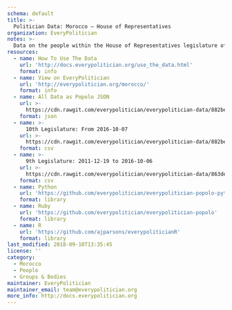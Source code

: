 ```yaml
---
schema: default
title: >-
  Politician Data: Morocco — House of Representatives
organization: EveryPolitician
notes: >-
  Data on the people within the House of Representatives legislature of Morocco.
resources:
  - name: How To Use The Data
    url: 'http://docs.everypolitician.org/use_the_data.html'
    format: info
  - name: View on EveryPolitician
    url: 'http://everypolitician.org/morocco/'
    format: info
  - name: All Data as Popolo JSON
    url: >-
      https://cdn.rawgit.com/everypolitician/everypolitician-data/882be1af632aa699af09cc66355e4101b2e702a8/data/Morocco/House/ep-popolo-v1.0.json
    format: json
  - name: >-
      10th Legislature: From 2016-10-07
    url: >-
      https://cdn.rawgit.com/everypolitician/everypolitician-data/882be1af632aa699af09cc66355e4101b2e702a8/data/Morocco/House/term-10.csv
    format: csv
  - name: >-
      9th Legislature: 2011-12-19 to 2016-10-06
    url: >-
      https://cdn.rawgit.com/everypolitician/everypolitician-data/863de878eb9946e0fe8955cc52e9b4c058f0a8c2/data/Morocco/House/term-9.csv
    format: csv
  - name: Python
    url: 'https://github.com/everypolitician/everypolitician-popolo-python'
    format: library
  - name: Ruby
    url: 'https://github.com/everypolitician/everypolitician-popolo'
    format: library
  - name: R
    url: 'https://github.com/ajparsons/everypoliticianR'
    format: library
last_modified: 2018-09-10T13:35:45
license: ''
category:
  - Morocco
  - People
  - Groups & Bodies
maintainer: EveryPolitician
maintainer_email: team@everypolitician.org
more_info: http://docs.everypolitician.org
---
```

